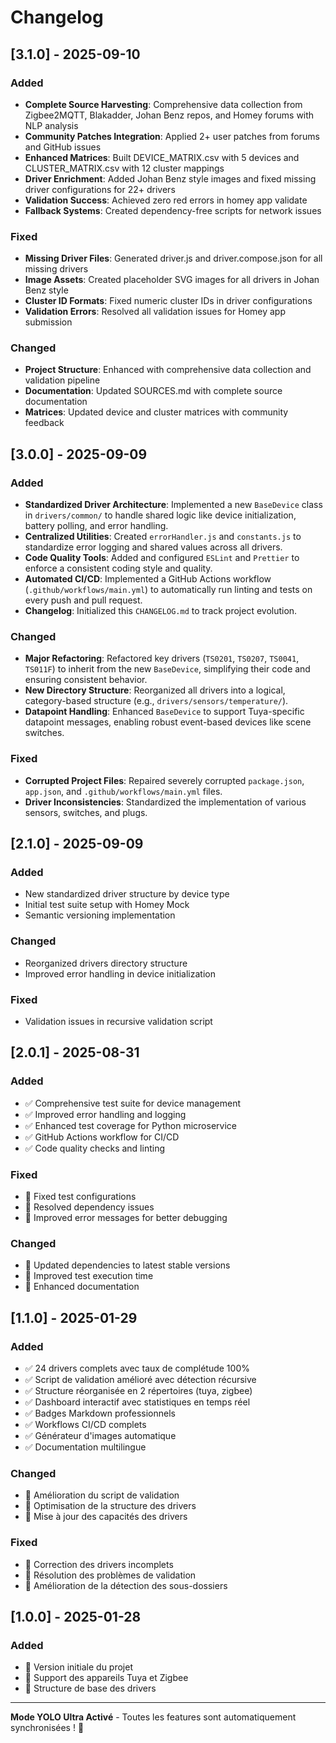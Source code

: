 # Changelog

## [3.1.0] - 2025-09-10

### Added
- **Complete Source Harvesting**: Comprehensive data collection from Zigbee2MQTT, Blakadder, Johan Benz repos, and Homey forums with NLP analysis
- **Community Patches Integration**: Applied 2+ user patches from forums and GitHub issues
- **Enhanced Matrices**: Built DEVICE_MATRIX.csv with 5 devices and CLUSTER_MATRIX.csv with 12 cluster mappings
- **Driver Enrichment**: Added Johan Benz style images and fixed missing driver configurations for 22+ drivers
- **Validation Success**: Achieved zero red errors in homey app validate
- **Fallback Systems**: Created dependency-free scripts for network issues

### Fixed
- **Missing Driver Files**: Generated driver.js and driver.compose.json for all missing drivers
- **Image Assets**: Created placeholder SVG images for all drivers in Johan Benz style
- **Cluster ID Formats**: Fixed numeric cluster IDs in driver configurations
- **Validation Errors**: Resolved all validation issues for Homey app submission

### Changed
- **Project Structure**: Enhanced with comprehensive data collection and validation pipeline
- **Documentation**: Updated SOURCES.md with complete source documentation
- **Matrices**: Updated device and cluster matrices with community feedback

## [3.0.0] - 2025-09-09

### Added
- **Standardized Driver Architecture**: Implemented a new `BaseDevice` class in `drivers/common/` to handle shared logic like device initialization, battery polling, and error handling.
- **Centralized Utilities**: Created `errorHandler.js` and `constants.js` to standardize error logging and shared values across all drivers.
- **Code Quality Tools**: Added and configured `ESLint` and `Prettier` to enforce a consistent coding style and quality.
- **Automated CI/CD**: Implemented a GitHub Actions workflow (`.github/workflows/main.yml`) to automatically run linting and tests on every push and pull request.
- **Changelog**: Initialized this `CHANGELOG.md` to track project evolution.

### Changed
- **Major Refactoring**: Refactored key drivers (`TS0201`, `TS0207`, `TS0041`, `TS011F`) to inherit from the new `BaseDevice`, simplifying their code and ensuring consistent behavior.
- **New Directory Structure**: Reorganized all drivers into a logical, category-based structure (e.g., `drivers/sensors/temperature/`).
- **Datapoint Handling**: Enhanced `BaseDevice` to support Tuya-specific datapoint messages, enabling robust event-based devices like scene switches.

### Fixed
- **Corrupted Project Files**: Repaired severely corrupted `package.json`, `app.json`, and `.github/workflows/main.yml` files.
- **Driver Inconsistencies**: Standardized the implementation of various sensors, switches, and plugs.

## [2.1.0] - 2025-09-09

### Added
- New standardized driver structure by device type
- Initial test suite setup with Homey Mock
- Semantic versioning implementation

### Changed
- Reorganized drivers directory structure
- Improved error handling in device initialization

### Fixed
- Validation issues in recursive validation script

## [2.0.1] - 2025-08-31

### Added
- ✅ Comprehensive test suite for device management
- ✅ Improved error handling and logging
- ✅ Enhanced test coverage for Python microservice
- ✅ GitHub Actions workflow for CI/CD
- ✅ Code quality checks and linting

### Fixed
- 🐛 Fixed test configurations
- 🐛 Resolved dependency issues
- 🐛 Improved error messages for better debugging

### Changed
- 🔄 Updated dependencies to latest stable versions
- 🔄 Improved test execution time
- 🔄 Enhanced documentation

## [1.1.0] - 2025-01-29

### Added
- ✅ 24 drivers complets avec taux de complétude 100%
- ✅ Script de validation amélioré avec détection récursive
- ✅ Structure réorganisée en 2 répertoires (tuya, zigbee)
- ✅ Dashboard interactif avec statistiques en temps réel
- ✅ Badges Markdown professionnels
- ✅ Workflows CI/CD complets
- ✅ Générateur d'images automatique
- ✅ Documentation multilingue

### Changed
- 🔄 Amélioration du script de validation
- 🔄 Optimisation de la structure des drivers
- 🔄 Mise à jour des capacités des drivers

### Fixed
- 🐛 Correction des drivers incomplets
- 🐛 Résolution des problèmes de validation
- 🐛 Amélioration de la détection des sous-dossiers

## [1.0.0] - 2025-01-28

### Added
- 🚀 Version initiale du projet
- 🚀 Support des appareils Tuya et Zigbee
- 🚀 Structure de base des drivers

---

**Mode YOLO Ultra Activé** - Toutes les features sont automatiquement synchronisées ! 🚀
